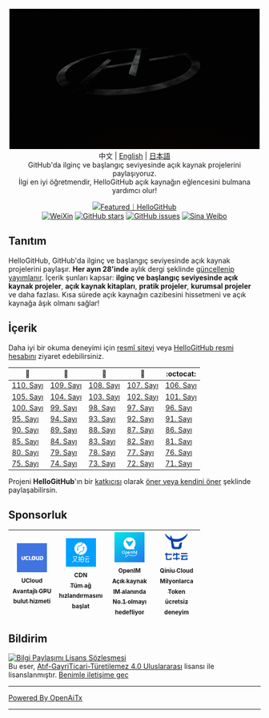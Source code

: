 <p align="center">
  <img src="https://raw.githubusercontent.com/521xueweihan/img_logo/master/logo/readme.gif"/>
  <br>中文 | <a href="README_en.md">English</a> | <a href="README_ja.md">日本語</a>
  <br>GitHub'da ilginç ve başlangıç seviyesinde açık kaynak projelerini paylaşıyoruz.
  <br>İlgi en iyi öğretmendir, HelloGitHub açık kaynağın eğlencesini bulmana yardımcı olur!
</p>

<p align="center">
  <a href="https://hellogithub.com/repository/d4aae58ddbf34f0799bf3e8f965e0d70" target="_blank"><img src="https://abroad.hellogithub.com/v1/widgets/recommend.svg?rid=d4aae58ddbf34f0799bf3e8f965e0d70&claim_uid=8MKvZoxaWt" alt="Featured｜HelloGitHub" style="width: 250px; height: 54px;" width="250" height="54" /></a><br>
  <a href="https://raw.githubusercontent.com/521xueweihan/img_logo/master/logo/weixin.png"><img src="https://img.shields.io/badge/Talk-%E5%BE%AE%E4%BF%A1%E7%BE%A4-brightgreen.svg?style=popout-square" alt="WeiXin"></a>
  <a href="https://github.com/521xueweihan/HelloGitHub/stargazers"><img src="https://img.shields.io/github/stars/521xueweihan/HelloGitHub.svg?style=popout-square" alt="GitHub stars"></a>
  <a href="https://github.com/521xueweihan/HelloGitHub/issues"><img src="https://img.shields.io/github/issues/521xueweihan/HelloGitHub.svg?style=popout-square" alt="GitHub issues"></a>
    <a href="https://weibo.com/hellogithub"><img src="https://img.shields.io/badge/%E6%96%B0%E6%B5%AA-Weibo-red.svg?style=popout-square" alt="Sina Weibo"></a>
</p>

## Tanıtım

HelloGitHub, GitHub'da ilginç ve başlangıç seviyesinde açık kaynak projelerini paylaşır. **Her ayın 28'inde** aylık dergi şeklinde [güncellenip yayımlanır](https://mp.weixin.qq.com/mp/appmsgalbum?__biz=MzA5MzYyNzQ0MQ==&action=getalbum&album_id=1331197538447310849#wechat_redirect). İçerik şunları kapsar: **ilginç ve başlangıç seviyesinde açık kaynak projeler**, **açık kaynak kitapları**, **pratik projeler**, **kurumsal projeler** ve daha fazlası. Kısa sürede açık kaynağın cazibesini hissetmeni ve açık kaynağa âşık olmanı sağlar!

## İçerik
Daha iyi bir okuma deneyimi için [resmî siteyi](https://hellogithub.com/) veya [HelloGitHub resmi hesabını](https://cdn.jsdelivr.net/gh/521xueweihan/img_logo@main/logo/weixin.png) ziyaret edebilirsiniz.

| :card_index: | :jack_o_lantern: | :beer: | :fish_cake: | :octocat: |
| ------- | ----- | ------------ | ------ | --------- |
| [110. Sayı](/content/HelloGitHub110.md) | [109. Sayı](/content/HelloGitHub109.md) | [108. Sayı](/content/HelloGitHub108.md) | [107. Sayı](/content/HelloGitHub107.md) | [106. Sayı](/content/HelloGitHub106.md) |
| [105. Sayı](/content/HelloGitHub105.md) | [104. Sayı](/content/HelloGitHub104.md) | [103. Sayı](/content/HelloGitHub103.md) | [102. Sayı](/content/HelloGitHub102.md) | [101. Sayı](/content/HelloGitHub101.md) |
| [100. Sayı](/content/HelloGitHub100.md) | [99. Sayı](/content/HelloGitHub99.md) | [98. Sayı](/content/HelloGitHub98.md) | [97. Sayı](/content/HelloGitHub97.md) | [96. Sayı](/content/HelloGitHub96.md) |
| [95. Sayı](/content/HelloGitHub95.md) | [94. Sayı](/content/HelloGitHub94.md) | [93. Sayı](/content/HelloGitHub93.md) | [92. Sayı](/content/HelloGitHub92.md) | [91. Sayı](/content/HelloGitHub91.md) |
| [90. Sayı](/content/HelloGitHub90.md) | [89. Sayı](/content/HelloGitHub89.md) | [88. Sayı](/content/HelloGitHub88.md) | [87. Sayı](/content/HelloGitHub87.md) | [86. Sayı](/content/HelloGitHub86.md) |
| [85. Sayı](/content/HelloGitHub85.md) | [84. Sayı](/content/HelloGitHub84.md) | [83. Sayı](/content/HelloGitHub83.md) | [82. Sayı](/content/HelloGitHub82.md) | [81. Sayı](/content/HelloGitHub81.md) |
| [80. Sayı](/content/HelloGitHub80.md) | [79. Sayı](/content/HelloGitHub79.md) | [78. Sayı](/content/HelloGitHub78.md) | [77. Sayı](/content/HelloGitHub77.md) | [76. Sayı](/content/HelloGitHub76.md) |
| [75. Sayı](/content/HelloGitHub75.md) | [74. Sayı](/content/HelloGitHub74.md) | [73. Sayı](/content/HelloGitHub73.md) | [72. Sayı](/content/HelloGitHub72.md) | [71. Sayı](/content/HelloGitHub71.md) |


Projeni **HelloGitHub**'ın bir [katkıcısı](https://github.com/521xueweihan/HelloGitHub/blob/master/content/contributors.md) olarak [öner veya kendini öner](https://hellogithub.com/periodical) şeklinde paylaşabilirsin.

## Sponsorluk


<table>
  <thead>
    <tr>
      <th align="center" style="width: 80px;">
        <a href="https://www.compshare.cn/?utm_term=logo&utm_campaign=hellogithub&utm_source=otherdsp&utm_medium=display&ytag=logo_hellogithub_otherdsp_display">
          <img src="https://raw.githubusercontent.com/521xueweihan/img_logo/master/logo/ucloud.png" width="60px"><br>
          <sub>UCloud</sub><br>
          <sub>Avantajlı GPU bulut hizmeti</sub>
        </a>
      </th>
      <th align="center" style="width: 80px;">
        <a href="https://www.upyun.com/?from=hellogithub">
          <img src="https://raw.githubusercontent.com/521xueweihan/img_logo/master/logo/upyun.png" width="60px"><br>
          <sub>CDN</sub><br>
          <sub>Tüm ağ hızlandırmasını başlat</sub>
        </a>
      </th>
      <th align="center" style="width: 80px;">
        <a href="https://github.com/OpenIMSDK/Open-IM-Server">
          <img src="https://raw.githubusercontent.com/521xueweihan/img_logo/master/logo/im.png" width="60px"><br>
          <sub>OpenIM</sub><br>
          <sub>Açık kaynak IM alanında No.1 olmayı hedefliyor</sub>
        </a>
      </th>
      <th align="center" style="width: 80px;">
        <a href="https://www.qiniu.com/?utm_source=hello">
          <img src="https://raw.githubusercontent.com/521xueweihan/img_logo/master/logo/qiniu.jpg" width="60px"><br>
          <sub>Qiniu Cloud</sub><br>
          <sub>Milyonlarca Token ücretsiz deneyim</sub>
        </a>
      </th>
    </tr>
  </thead>
</table>


## Bildirim

<a rel="license" href="https://creativecommons.org/licenses/by-nc-nd/4.0/deed.zh"><img alt="Bilgi Paylaşımı Lisans Sözleşmesi" style="border-width: 0" src="https://licensebuttons.net/l/by-nc-nd/4.0/88x31.png"></a><br>Bu eser, <a rel="license" href="https://creativecommons.org/licenses/by-nc-nd/4.0/deed.zh">Atıf-GayriTicari-Türetilemez 4.0 Uluslararası</a> lisansı ile lisanslanmıştır. <a href="mailto:595666367@qq.com">Benimle iletişime geç</a>


---


[Powered By OpenAiTx](https://github.com/OpenAiTx/OpenAiTx)


---